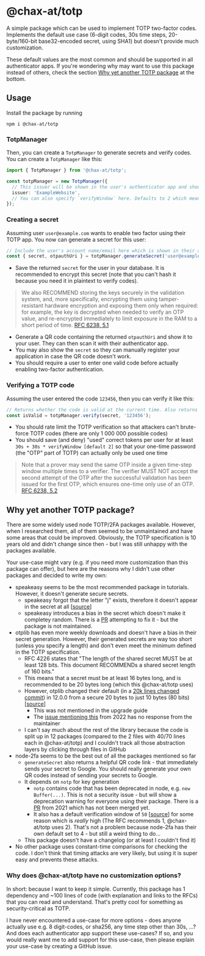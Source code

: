 # @chax-at/totp

A simple package which can be used to implement TOTP two-factor codes.
Implements the default use case (6-digit codes, 30s time steps, 20-byte/160-bit base32-encoded secret, using SHA1) but doesn't provide much customization.

These default values are the most common and should be supported in all authenticator apps.
If you're wondering why may want to use this package instead of others, check the section [Why yet another TOTP package](#why-yet-another-totp-package) at the bottom.

## Usage
Install the package by running
```
npm i @chax-at/totp
```


### TotpManager
Then, you can create a `TotpManager` to generate secrets and verify codes. You can create a `TotpManager` like this: 

```ts
import { TotpManager } from '@chax-at/totp';

const totpManager = new TotpManager({
  // This issuer will be shown in the user's authenticator app and should be something like your company/service name
  issuer: 'ExampleWebsite',
  // You can also specify `verifyWindow` here. Defaults to 2 which means that the TOTP code at current time is valid as well as the previous 2 and next 2
});
```

### Creating a secret
Assuming user `user@example.com` wants to enable two factor using their TOTP app. You now can generate a secret for this user:
```ts
// Include the user's account name/email here which is shown in their authenticator app when scanning the QR code
const { secret, otpauthUri } = totpManager.generateSecret('user@example.com');
```
* Save the returned `secret` for the user in your database. It is recommended to encrypt this secret (note that you can't hash it because you need it in plaintext to verify codes).
 > We also RECOMMEND storing the keys securely in the validation system,
       and, more specifically, encrypting them using tamper-resistant
       hardware encryption and exposing them only when required: for
       example, the key is decrypted when needed to verify an OTP value, and
       re-encrypted immediately to limit exposure in the RAM to a short
       period of time.
[RFC 6238, 5.1](https://datatracker.ietf.org/doc/html/rfc6238#section-5.1)
* Generate a QR code containing the returned `otpauthUri` and show it to your user. They can then scan it with their authenticator app.
* You may also show the `secret` so they can manually register your application in case the QR code doesn't work.
* You should require a user to enter one valid code before actually enabling two-factor authentication.

### Verifying a TOTP code
Assuming the user entered the code `123456`, then you can verify it like this:
```ts
// Returns whether the code is valid at the current time. Also returns true if it matches the previous/next [verifyWindow] codes as defined above
const isValid = totpManager.verify(secret, '123456');
```
* You should rate limit the TOTP verification so that attackers can't brute-force TOTP codes (there are only 1 000 000 possible codes)
* You should save (and deny) "used" correct tokens per user for at least `30s + 30s * verifyWindow [default 2]` so that your one-time password (the "OTP" part of TOTP) can actually only be used one time
>    Note that a prover may send the same OTP inside a given time-step
window multiple times to a verifier.  The verifier MUST NOT accept
the second attempt of the OTP after the successful validation has
been issued for the first OTP, which ensures one-time only use of an
OTP.
[RFC 6238, 5.2](https://datatracker.ietf.org/doc/html/rfc6238#section-5.2)

## Why yet another TOTP package?
There are some widely used node TOTP/2FA packages available. However, when I researched them, all of them seemed to be unmaintained and have some areas that could be improved.
Obviously, the TOTP specification is 10 years old and didn't change since then - but I was still unhappy with the packages available.

Your use-case might vary (e.g. if you need more customization than this package can offer), but here are the reasons why I didn't use other packages and decided to write my own:

* speakeasy seems to be the most recommended package in tutorials. However, it doesn't generate secure secrets.
  * speakeasy forgot that the letter "j" exists, therefore it doesn't appear in the secret at all \[[source](https://github.com/speakeasyjs/speakeasy/blob/cff2bb42cde5e74c43493a8f26b20e52960df531/index.js#L563)\]
  * speakeasy introduces a bias in the secret which doesn't make it completey random. There is a [PR](https://github.com/speakeasyjs/speakeasy/pull/92) attempting to fix it - but the package is not maintained.
* otplib has even more weekly downloads and doesn't have a bias in their secret generation. However, their generated secrets are way too short (unless you specify a length) and don't even meet the minimum defined in the TOTP specification.
  * RFC 4226 states that "The length of the shared secret MUST be at least 128 bits. This document RECOMMENDs a shared secret length of 160 bits."
  * This means that a secret must be at least 16 bytes long, and is recommended to be 20 bytes long (which this @chax-at/totp uses)
  * However, otplib changed their default (in a [20k lines changed commit](https://github.com/yeojz/otplib/commit/b088efe9da45e102e59b5cd2c0df5bddf80c5a92)) in 12.0.0 from a secure 20 bytes to just 10 bytes (80 bits) \[[source](https://github.com/yeojz/otplib/blob/v12.0.0/packages/otplib-core/src/authenticator.ts#L265-L267)]
    * This was not mentioned in the upgrade guide
    * The [issue mentioning this](https://github.com/yeojz/otplib/issues/671) from 2022 has no response from the maintainer 
  * I can't say much about the rest of the library because the code is split up in 12 packages (compared to the 2 files with 40/70 lines each in @chax-at/totp) and I couldn't track all those abstraction layers by clicking through files in GitHub
* node-2fa seems to be the best out of all the packages mentioned so far
  * `generateSecret` also returns a helpful QR code link - that immediately sends your secret to Google. You should really generate your own QR codes instead of sending your secrets to Google.
  * It depends on `notp` for key generation
    * `notp` contains code that has been deprecated in node, e.g. `new Buffer(...)`. This is not a security issue - but will show a deprecation warning for everyone using their package. There is a [PR](https://github.com/guyht/notp/pull/59) from 2021 which has not been merged yet.
    * It also has a default verification window of `50` \[[source](https://github.com/guyht/notp/blob/bbdf82a34e5cb1534c411aaa63185bfab29feba0/index.js#L112)\] for some reason which is _really_ high (The RFC recommends 1, @chax-at/totp uses 2). That's not a problem because node-2fa has their own default set to 4 - but still a weird thing to do...
  * This package doesn't have a changelog (or at least I couldn't find it)
* No other package uses constant-time comparisons for checking the code. I don't think that timing attacks are very likely, but using it is super easy and prevents these attacks.

### Why does @chax-at/totp have no customization options?
In short: because I want to keep it simple. Currently, this package has 1 dependency and ~100 lines of code (with explanation and links to the RFCs) that you can read and understand.
That's pretty cool for something as security-critical as TOTP.

I have never encountered a use-case for more options - does anyone actually use e.g. 8 digit-codes, or sha256, any time step other than 30s, ...?
And does each authenticator app support these use-cases? If so, and you would really want me to add support for this use-case, then please explain your use-case by creating a GitHub issue.
